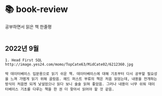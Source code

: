 # 📚 book-review
공부하면서 읽은 책 한줄평
<br>
<br>


## 2022년 9월

```
1. Head First SQL
http://image.yes24.com/momo/TopCate63/MidCate02/6212360.jpg

딱 데이터베이스 입문용으로 읽기 쉬운 책. 데이터베이스에 대해 기초부터 다시 공부할 필요성을 느껴 가볍게 읽기 위해 골랐음. 헤드 퍼스트 부류의 책은 처음 읽었는데, 내용을 전개하는 방식이 처음엔 되게 낯설었으나 읽다 보니 술술 읽혀 좋았음. 그러나 내용이 너무 쉬워 데이터베이스 기초를 다루는 책을 한 권 더 찾아서 읽어야 할 것 같음.

```

   